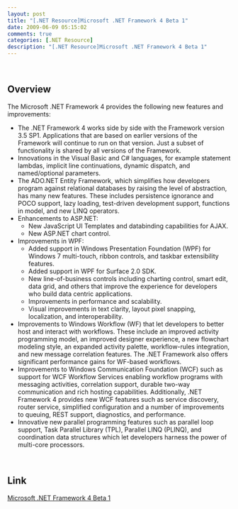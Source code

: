 ```yaml
---
layout: post
title: "[.NET Resource]Microsoft .NET Framework 4 Beta 1"
date: 2009-06-09 05:15:02
comments: true
categories: [.NET Resource]
description: "[.NET Resource]Microsoft .NET Framework 4 Beta 1"
---
```

<p> </p><h2>Overview</h2><p></a>The Microsoft .NET Framework 4 provides the following new features and improvements:</p><ul><li>The .NET Framework 4 works side by side with the Framework version 3.5 SP1. Applications that are based on earlier versions of the Framework will continue to run on that version. Just a subset of functionality is shared by all versions of the Framework.</li><li>Innovations in the Visual Basic and C# languages, for example statement lambdas, implicit line continuations, dynamic dispatch, and named/optional parameters.</li><li>The ADO.NET Entity Framework, which simplifies how developers program against relational databases by raising the level of abstraction, has many new features. These includes persistence ignorance and POCO support, lazy loading, test-driven development support, functions in model, and new LINQ operators.</li><li>Enhancements to ASP.NET: <ul><li>New JavaScript UI Templates and databinding capabilities for AJAX.</li><li>New ASP.NET chart control.</li></ul></li><li>Improvements in WPF: <ul><li>Added support in Windows Presentation Foundation (WPF) for Windows 7 multi-touch, ribbon controls, and taskbar extensibility features.</li><li>Added support in WPF for Surface 2.0 SDK.</li><li>New line-of-business controls including charting control, smart edit, data grid, and others that improve the experience for developers who build data centric applications.</li><li>Improvements in performance and scalability.</li><li>Visual improvements in text clarity, layout pixel snapping, localization, and interoperability.</li></ul></li><li>Improvements to Windows Workflow (WF) that let developers to better host and interact with workflows. These include an improved activity programming model, an improved designer experience, a new flowchart modeling style, an expanded activity palette, workflow-rules integration, and new message correlation features. The .NET Framework also offers significant performance gains for WF-based workflows.</li><li>Improvements to Windows Communication Foundation (WCF) such as support for WCF Workflow Services enabling workflow programs with messaging activities, correlation support, durable two-way communication and rich hosting capabilities. Additionally, .NET Framework 4 provides new WCF features such as service discovery, router service, simplified configuration and a number of improvements to queuing, REST support, diagnostics, and performance.</li><li>Innovative new parallel programming features such as parallel loop support, Task Parallel Library (TPL), Parallel LINQ (PLINQ), and coordination data structures which let developers harness the power of multi-core processors.</li></ul><p> </p><h2>Link</h2><p><a target="_blank" href="http://www.microsoft.com/downloads/details.aspx?familyid=EE2118CC-51CD-46AD-AB17-AF6FFF7538C9&amp;displaylang=en">Microsoft .NET Framework 4 Beta 1</p>